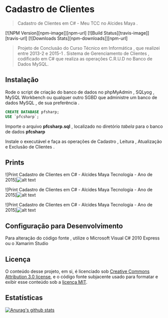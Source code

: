 # Cadastro de Clientes
>  Cadastro de Clientes em C# - Meu TCC no Alcides Maya .

[![NPM Version][npm-image]][npm-url]
[![Build Status][travis-image]][travis-url]
[![Downloads Stats][npm-downloads]][npm-url]

> Projeto de Conclusão do Curso Técnico em Informática , que realizei entre 2013-2 e 2015-1 .
> Sistema de Gerenciamento de Clientes , codificado em C# que realiza as operações C.R.U.D no Banco de Dados MySQL.

## Instalação

Rode o script de criação do banco de dados no phpMyAdmin , SQLyog , MySQL Workbench ou qualquer outro SGBD que administre um banco de dados MySQL , de sua preferência .

```sql
CREATE DATABASE pfsharp;
USE `pfcsharp`;
```
Importe o arquivo **pfcsharp.sql** , localizado no diretório _tabela_ para o banco de dados **pfcsharp**

Instale o executável e faça as operações de Cadastro , Leitura , Atualização e Exclusão de Clientes . 

## Prints

![Print Cadastro de Clientes em C# - Alcides Maya Tecnologia - Ano de 2015]![alt text](https://raw.githubusercontent.com/ramoscsk/cadastro-de-clientes-em-csharp/master/assets/Print_%201.jpg)

![Print Cadastro de Clientes em C# - Alcides Maya Tecnologia - Ano de 2015]![alt text](https://raw.githubusercontent.com/ramoscsk/cadastro-de-clientes-em-csharp/master/assets/Print_%202.jpg)

![Print Cadastro de Clientes em C# - Alcides Maya Tecnologia - Ano de 2015]![alt text](https://raw.githubusercontent.com/ramoscsk/cadastro-de-clientes-em-csharp/master/assets/Print_%203.jpg)

## Configuração para Desenvolvimento

Para alteração do código fonte , utilize o Microsoft Visual C# 2010 Express ou o Xamarim Studio

## Licença

O conteúdo desse projeto, em si, é licenciado sob [Creative Commons Attribution 3.0 license](https://creativecommons.org/licenses/by/4.0/legalcode.pt), e o código fonte subjacente usado para formatar e exibir esse conteúdo sob a [licença MIT]( http://opensource.org/licenses/mit-license.php ).

## Estatísticas
[![Anurag's github stats](https://github-readme-stats.vercel.app/api?username=csr4mos)](https://github.com/anuraghazra/github-readme-stats)




